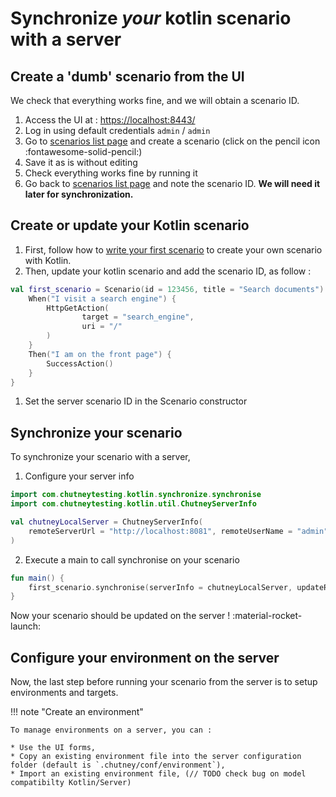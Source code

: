 # Synchronize *your* kotlin scenario with a server

## Create a 'dumb' scenario from the UI

We check that everything works fine, and we will obtain a scenario ID.

1. Access the UI at : [https://localhost:8443/](https://localhost:8443/)
2. Log in using default credentials `admin` / `admin`
3. Go to [scenarios list page](https://localhost:8443/#/scenario) and create a scenario (click on the pencil icon :fontawesome-solid-pencil:)
4. Save it as is without editing
5. Check everything works fine by running it
6. Go back to [scenarios list page](https://localhost:8443/#/scenario) and note the scenario ID. **We will need it later for synchronization.**

## Create or update your Kotlin scenario

1. First, follow how to [write your first scenario](/getting_started/write/#write-a-scenario) to create your own scenario with Kotlin.
2. Then, update your kotlin scenario and add the scenario ID, as follow :

``` kotlin 
val first_scenario = Scenario(id = 123456, title = "Search documents") { // (1)
    When("I visit a search engine") {
        HttpGetAction(
                target = "search_engine",
                uri = "/"
        )
    }
    Then("I am on the front page") {
        SuccessAction()
    }
}
```

1. Set the server scenario ID in the Scenario constructor

## Synchronize your scenario

To synchronize your scenario with a server,

1. Configure your server info
``` kotlin 
import com.chutneytesting.kotlin.synchronize.synchronise
import com.chutneytesting.kotlin.util.ChutneyServerInfo

val chutneyLocalServer = ChutneyServerInfo(
    remoteServerUrl = "http://localhost:8081", remoteUserName = "admin", remoteUserPassword = "admin"
)
```

2. Execute a main to call synchronise on your scenario
``` kotlin
fun main() {
    first_scenario.synchronise(serverInfo = chutneyLocalServer, updateRemote = true)
}
```

Now your scenario should be updated on the server ! :material-rocket-launch:

## Configure your environment on the server

Now, the last step before running your scenario from the server is to setup environments and targets.

!!! note "Create an environment"

    To manage environments on a server, you can :

    * Use the UI forms,
    * Copy an existing environment file into the server configuration folder (default is `.chutney/conf/environment`),
    * Import an existing environment file, (// TODO check bug on model compatibilty Kotlin/Server)
